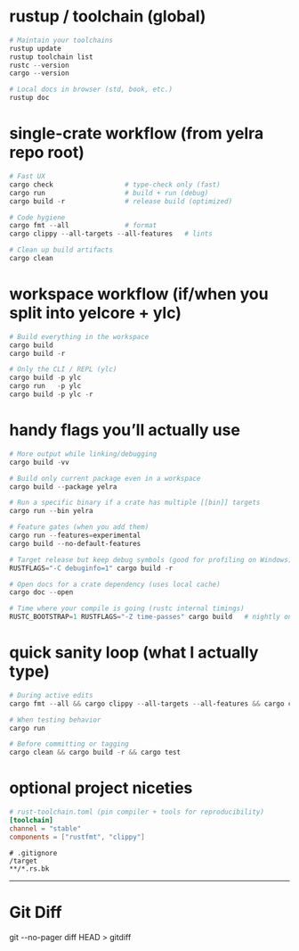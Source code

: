 # rustup / toolchain (global)

```powershell
# Maintain your toolchains
rustup update
rustup toolchain list
rustc --version
cargo --version

# Local docs in browser (std, book, etc.)
rustup doc
```

# single-crate workflow (from yelra repo root)

```powershell
# Fast UX
cargo check                  # type-check only (fast)
cargo run                    # build + run (debug)
cargo build -r               # release build (optimized)

# Code hygiene
cargo fmt --all              # format
cargo clippy --all-targets --all-features   # lints

# Clean up build artifacts
cargo clean
```

# workspace workflow (if/when you split into yelcore + ylc)

```powershell
# Build everything in the workspace
cargo build
cargo build -r

# Only the CLI / REPL (ylc)
cargo build -p ylc
cargo run   -p ylc
cargo build -p ylc -r
```

# handy flags you’ll actually use

```powershell
# More output while linking/debugging
cargo build -vv

# Build only current package even in a workspace
cargo build --package yelra

# Run a specific binary if a crate has multiple [[bin]] targets
cargo run --bin yelra

# Feature gates (when you add them)
cargo run --features=experimental
cargo build --no-default-features

# Target release but keep debug symbols (good for profiling on Windows)
RUSTFLAGS="-C debuginfo=1" cargo build -r

# Open docs for a crate dependency (uses local cache)
cargo doc --open

# Time where your compile is going (rustc internal timings)
RUSTC_BOOTSTRAP=1 RUSTFLAGS="-Z time-passes" cargo build   # nightly only
```

# quick sanity loop (what I actually type)

```powershell
# During active edits
cargo fmt --all && cargo clippy --all-targets --all-features && cargo check

# When testing behavior
cargo run

# Before committing or tagging
cargo clean && cargo build -r && cargo test
```

# optional project niceties

```toml
# rust-toolchain.toml (pin compiler + tools for reproducibility)
[toolchain]
channel = "stable"
components = ["rustfmt", "clippy"]
```

```gitignore
# .gitignore
/target
**/*.rs.bk
```

---

# Git Diff

git --no-pager diff HEAD > gitdiff

